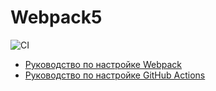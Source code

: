 # Webpack5

![CI](https://github.com/marinaustinovich/ahj-env/actions/workflows/web.yml/badge.svg)


- [Руководство по настройке Webpack](https://webpack.js.org/guides/)
- [Руководство по настройке GitHub Actions](https://docs.github.com/en/actions/quickstart)
